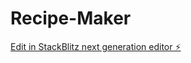 # Recipe-Maker

[Edit in StackBlitz next generation editor ⚡️](https://stackblitz.com/~/github.com/shapureharshitha/Recipe-Maker)